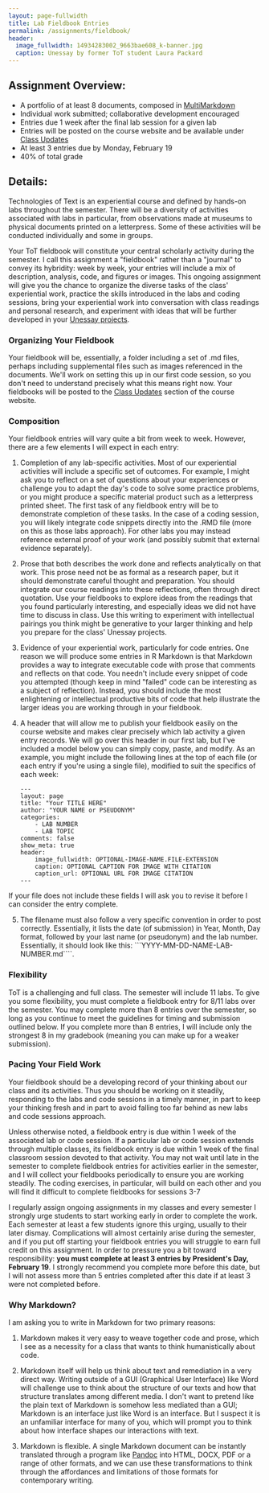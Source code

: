 ```yaml
---
layout: page-fullwidth
title: Lab Fieldbook Entries
permalink: /assignments/fieldbook/
header:
  image_fullwidth: 14934283002_9663bae608_k-banner.jpg
  caption: Unessay by former ToT student Laura Packard
---
```


## Assignment Overview:

+ A portfolio of at least 8 documents, composed in [MultiMarkdown](http://fletcherpenney.net/multimarkdown/)
+ Individual work submitted; collaborative development encouraged
+ Entries due 1 week after the final lab session for a given lab
+ Entries will be posted on the course website and be available under [Class Updates](/updates/)
+ At least 3 entries due by Monday, February 19
+ 40% of total grade

## Details:

Technologies of Text is an experiential course and defined by hands-on labs throughout the semester. There will be a diversity of activities associated with labs in particular, from observations made at museums to physical documents printed on a letterpress. Some of these activities will be conducted individually and some in groups.

Your ToT fieldbook will constitute your central scholarly activity during the semester. I call this assignment a "fieldbook" rather than a "journal" to convey its hybridity: week by week, your entries will include a mix of description, analysis, code, and figures or images. This ongoing assignment will give you the chance to organize the diverse tasks of the class' experiential work, practice the skills introduced in the labs and coding sessions, bring your experiential work into conversation with class readings and personal research, and experiment with ideas that will be further developed in your [Unessay projects](/assignments/unessay).

### Organizing Your Fieldbook

Your fieldbook will be, essentially, a folder including a set of .md files, perhaps including supplemental files such as images referenced in the documents. We'll work on setting this up in our first code session, so you don't need to understand precisely what this means right now. Your fieldbooks will be posted to the [Class Updates](/updates/) section of the course website.

### Composition

Your fieldbook entries will vary quite a bit from week to week. However, there are a few elements I will expect in each entry:

1. Completion of any lab-specific activities. Most of our experiential activities will include a specific set of outcomes. For example, I might ask you to reflect on a set of questions about your experiences or challenge you to adapt the day's code to solve some practice problems, or you might produce a specific material product such as a letterpress printed sheet. The first task of any fieldbook entry will be to demonstrate completion of these tasks. In the case of a coding session, you will likely integrate code snippets directly into the .RMD file (more on this as those labs approach). For other labs you may instead reference external proof of your work (and possibly submit that external evidence separately).

2. Prose that both describes the work done and reflects analytically on that work. This prose need not be as formal as a research paper, but it should demonstrate careful thought and preparation. You should integrate our course readings into these reflections, often through direct quotation. Use your fieldbooks to explore ideas from the readings that you found particularly interesting, and especially ideas we did not have time to discuss in class. Use this writing to experiment with intellectual pairings you think might be generative to your larger thinking and help you prepare for the class' Unessay projects.

3. Evidence of your experiential work, particularly for code entries. One reason we will produce some entries in R Markdown is that Markdown provides a way to integrate executable code with prose that comments and reflects on that code. You needn't include every snippet of code you attempted (though keep in mind "failed" code can be interesting as a subject of reflection). Instead, you should include the most enlightening or intellectual productive bits of code that help illustrate the larger ideas you are working through in your fieldbook.

4. A header that will allow me to publish your fieldbook easily on the course website and makes clear precisely which lab activity a given entry records. We will go over this header in our first lab, but I've included a model below you can simply copy, paste, and modify. As an example, you might include the following lines at the top of each file (or each entry if you're using a single file), modified to suit the specifics of each week:
    ``` 
    ---
    layout: page  
    title: "Your TITLE HERE"  
    author: "YOUR NAME or PSEUDONYM"  
    categories:  
        - LAB NUMBER  
        - LAB TOPIC  
    comments: false  
    show_meta: true
    header:
        image_fullwidth: OPTIONAL-IMAGE-NAME.FILE-EXTENSION
        caption: OPTIONAL CAPTION FOR IMAGE WITH CITATION
        caption_url: OPTIONAL URL FOR IMAGE CITATION
    ---
    ```
If your file does not include these fields I will ask you to revise it before I can consider the entry complete.

5. The filename must also follow a very specific convention in order to post correctly. Essentially, it lists the date (of submission) in Year, Month, Day format, followed by your last name (or pseudonym) and the lab number. Essentially, it should look like this: ```YYYY-MM-DD-NAME-LAB-NUMBER.md````.

### Flexibility

ToT is a challenging and full class. The semester will include 11 labs. To give you some flexibility, you must complete a fieldbook entry for 8/11 labs over the semester. You may complete more than 8 entries over the semester, so long as you continue to meet the guidelines for timing and submission outlined below. If you complete more than 8 entries, I will include only the strongest 8 in my gradebook (meaning you can make up for a weaker submission). 

### Pacing Your Field Work

Your fieldbook should be a developing record of your thinking about our class and its activities. Thus you should be working on it steadily, responding to the labs and code sessions in a timely manner, in part to keep your thinking fresh and in part to avoid falling too far behind as new labs and code sessions approach. 

Unless otherwise noted, a fieldbook entry is due within 1 week of the associated lab or code session. If a particular lab or code session extends through multiple classes, its fieldbook entry is due within 1 week of the final classroom session devoted to that activity. You may not wait until late in the semester to complete fieldbook entries for activities earlier in the semester, and I will collect your fieldbooks periodically to ensure you are working steadily. The coding exercises, in particular, will build on each other and you will find it difficult to complete fieldbooks for sessions 3-7

I regularly assign ongoing assignments in my classes and every semester I strongly urge students to start working early in order to complete the work. Each semester at least a few students ignore this urging, usually to their later dismay. Complications will almost certainly arise during the semester, and if you put off starting your fieldbook entries you will struggle to earn full credit on this assignment. In order to pressure you a bit toward responsibility: **you must complete at least 3 entries by President's Day, February 19**. I strongly recommend you complete more before this date, but I will not assess more than 5 entries completed after this date if at least 3 were not completed before. 

### Why Markdown?

I am asking you to write in Markdown for two primary reasons: 

1. Markdown makes it very easy to weave together code and prose, which I see as a necessity for a class that wants to think humanistically about code. 

2. Markdown itself will help us think about text and remediation in a very direct way. Writing outside of a GUI (Graphical User Interface) like Word will challenge use to think about the structure of our texts and how that structure translates among different media. I don't want to pretend like the plain text of Markdown is somehow less mediated than a GUI; Markdown is an interface just like Word is an interface. But I suspect it is an unfamiliar interface for many of you, which will prompt you to think about how interface shapes our interactions with text. 

3. Markdown is flexible. A single Markdown document can be instantly translated through a program like [Pandoc](http://pandoc.org/) into HTML, DOCX, PDF or a range of other formats, and we can use these transformations to think through the affordances and limitations of those formats for contemporary writing. 